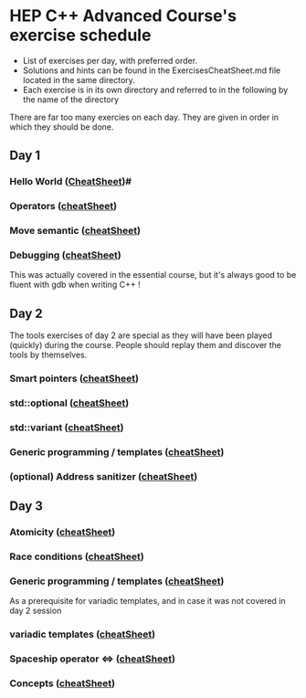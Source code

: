 HEP C++ Advanced Course's exercise schedule
===========================================

- List of exercises per day, with preferred order.
- Solutions and hints can be found in the ExercisesCheatSheet.md file located in the same directory.
- Each exercise is in its own directory and referred to in the following by the name of the directory

There are far too many exercies on each day. They are given in order in which they should be done.

Day 1
-----

### Hello World ([CheatSheet](ExercisesCheatSheet.md#hello-world-directory-hello))#

### Operators ([cheatSheet](ExercisesCheatSheet.md#operators-directory-operators))

### Move semantic ([cheatSheet](ExercisesCheatSheet.md#move-semantic-directory-move))

### Debugging ([cheatSheet](ExercisesCheatSheet.md#debugging-directory-debug))
This was actually covered in the essential course, but it's always good to be fluent with gdb when writing C++ !


Day 2
-----

The tools exercises of day 2 are special as they will have been played (quickly) during the course.
People should replay them and discover the tools by themselves.

### Smart pointers ([cheatSheet](ExercisesCheatSheet.md#smart-pointers-directory-smartpointers))

### std::optional ([cheatSheet](ExercisesCheatSheet.md#stdoptional-directory-optional))

### std::variant ([cheatSheet](ExercisesCheatSheet.md#stdvariant-directory-variant))

### Generic programming / templates ([cheatSheet](ExercisesCheatSheet.md#generic-programming--templates-directory-templates))

### (optional) Address sanitizer ([cheatSheet](ExercisesCheatSheet.md#address-sanitizer-directory-asan))


Day 3
-----

### Atomicity ([cheatSheet](ExercisesCheatSheet.md#atomicity-directory-atomic))

### Race conditions ([cheatSheet](ExercisesCheatSheet.md#race-conditions-directory-race))

### Generic programming / templates ([cheatSheet](ExercisesCheatSheet.md#generic-programming--templates-directory-templates))
As a prerequisite for variadic templates, and in case it was not covered in day 2 session

### variadic templates ([cheatSheet](ExercisesCheatSheet.md#variadic-templates-directory-variadic))

### Spaceship operator <=> ([cheatSheet](ExercisesCheatSheet.md#spaceship-operator-directory-spaceship))

### Concepts ([cheatSheet](ExercisesCheatSheet.md#concepts-directory-concepts))
